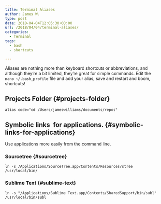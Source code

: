 ```yaml
---
title: Terminal Aliases
author: James W.
type: post
date: 2018-04-04T12:05:30+00:00
url: /2018/04/04/terminal-aliases/
categories:
  - Terminal
tags:
  - bash
  - shortcuts

---
```

Aliases are nothing more than keyboard shortcuts or abbreviations, and although they’re a bit limited, they’re great for simple commands. Edit the `nano ~/.bash_profile` file and add your alias, save and restart and boom, shortcuts!<!--more-->

## Projects Folder {#projects-folder}

    alias code="cd /Users/jameswilliams/documents/repos"

## Symbolic links  for applications. {#symbolic-links-for-applications}

Use applications more easily from the command line.

### Sourcetree {#sourcetree}

    ln -s /Applications/SourceTree.app/Contents/Resources/stree /usr/local/bin/

### Sublime Text {#sublime-text}

    ln -s "/Applications/Sublime Text.app/Contents/SharedSupport/bin/subl" /usr/local/bin/subl